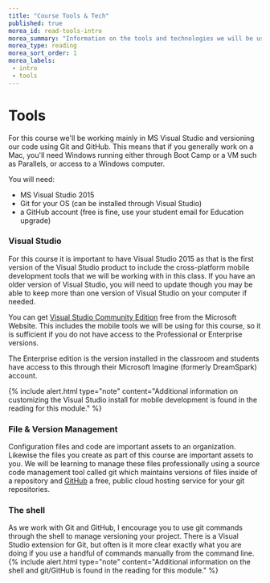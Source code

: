 ```yaml
---
title: "Course Tools & Tech"
published: true
morea_id: read-tools-intro
morea_summary: "Information on the tools and technologies we will be using in this course."
morea_type: reading
morea_sort_order: 1
morea_labels:
 - intro
 - tools
---
```


# Tools
For this course we'll be working mainly in MS Visual Studio and versioning our code using Git and GitHub. This means that if you generally work on a Mac, you'll need Windows running either through Boot Camp or a VM such as Parallels, or access to a Windows computer.

You will need:

- MS Visual Studio 2015
- Git for your OS (can be installed through Visual Studio)
- a GitHub account (free is fine, use your student email for Education upgrade)

### Visual Studio
For this course it is important to have Visual Studio 2015 as that is the first version of the Visual Studio product to include the cross-platform mobile development tools that we will be working with in this class.  If you have an older version of Visual Studio, you will need to update though you may be able to keep more than one version of Visual Studio on your computer if needed.  

You can get [Visual Studio Community Edition](https://www.visualstudio.com/vs/community/) free from the Microsoft Website.  This includes the mobile tools we will be using for this course, so it is sufficient if you do not have access to the Professional or Enterprise versions.

The Enterprise edition is the version installed in the classroom and students have access to this through their Microsoft Imagine (formerly DreamSpark) account.

{% include alert.html type="note"
    content="Additional information on customizing the Visual Studio install for mobile development is found in the reading for this module." %}


### File & Version Management
Configuration files and code are important assets to an organization. Likewise the files you create as part of this course are important assets to you. We will be learning to manage these files professionally using a source code management tool called git which maintains versions of files inside of a repository and [GitHub](https://github.com/) a free, public cloud hosting service for your git repositories.

### The shell
As we work with Git and GitHub, I encourage you to use git commands through the shell to manage versioning your project.  There is a Visual Studio extension for Git, but often is it more clear exactly what you are doing if you use a handful of commands manually from the command line.  
{% include alert.html type="note"
    content="Additional information on the shell and git/GitHub is found in the reading for this module." %}
